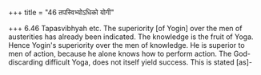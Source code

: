 +++
title = "46 तपस्विभ्योऽधिको योगी"

+++
6.46 Tapasvibhyah etc. The superiority \[of Yogin\] over the men of
austerities has already been indicated. The knowledge is the fruit of
Yoga. Hence Yogin's superiority over the men of knowledge. He is
superior to men of action, because he alone knows how to perform action.
The God-discarding difficult Yoga, does not itself yield success. This
is stated \[as\]-
